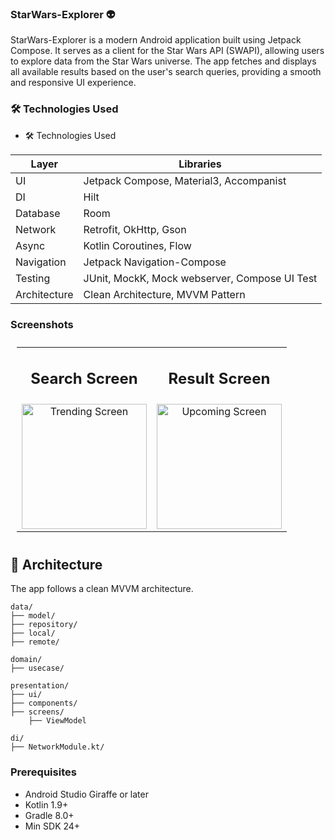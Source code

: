 ### StarWars-Explorer 👽


StarWars-Explorer is a modern Android application built using Jetpack Compose. It serves as a client for the Star Wars API (SWAPI), allowing users to explore data from the Star Wars universe. The app fetches and displays all available results based on the user's search queries, providing a smooth and responsive UI experience.


### 🛠️ Technologies Used


* 🛠️ Technologies Used

| Layer         | Libraries                                              |
|---------------|--------------------------------------------------------|
| UI            | Jetpack Compose, Material3, Accompanist               |
| DI            | Hilt                                                  |
| Database      | Room                                                  |
| Network       | Retrofit, OkHttp,  Gson                               |
| Async         | Kotlin Coroutines, Flow                               |
| Navigation    | Jetpack Navigation-Compose                            |
| Testing       | JUnit, MockK, Mock webserver, Compose UI Test         |
|Architecture  | Clean Architecture, MVVM Pattern                       |



### Screenshots

<table style="padding:10px">
	<tr>
		<td align="center">
			<h2>Search Screen</h2>
		</td>
		<td align="center">
			<h2>Result Screen</h2>
		</td>
  	</tr>
	<tr>
    	<td align="center">
			<img src="https://github.com/user-attachments/assets/c3515335-ac2c-4462-bd5f-4585b5aa3042" alt="Trending Screen" width="200"/>
    	</td>
		<td align="center">
			<img src="https://github.com/user-attachments/assets/8d5b9ffb-264c-4224-b908-2b9dd7459699" alt="Upcoming Screen" width="200"/>
    	</td>
  	</tr>
</table>


## 🧱 Architecture

The app follows a clean MVVM architecture.

```
data/
├── model/
├── repository/
├── local/
├── remote/

domain/
├── usecase/

presentation/
├── ui/
├── components/
├── screens/
	├── ViewModel

di/
├── NetworkModule.kt/
```


### Prerequisites

- Android Studio Giraffe or later
- Kotlin 1.9+
- Gradle 8.0+
- Min SDK 24+



